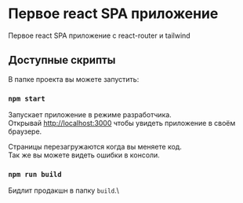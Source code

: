 # Первое react SPA приложение

Первое  react SPA приложение с react-router и tailwind 

## Доступные скрипты

В папке проекта вы можете запустить:

### `npm start`

Запускает приложение в режиме разработчика.\
Открывай [http://localhost:3000](http://localhost:3000) чтобы увидеть приложение в своём браузере.

Страницы перезагружаются когда вы меняете код.\
Так же вы можете видеть ошибки в консоли.

### `npm run build`

Бидлит продакшн в  папку `build`.\

